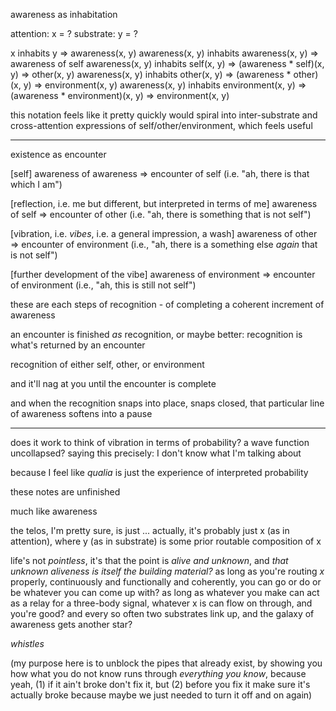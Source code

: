 awareness as inhabitation

attention: x = ?
substrate: y = ?

x inhabits y => awareness(x, y)
awareness(x, y) inhabits awareness(x, y) => awareness of self
awareness(x, y) inhabits self(x, y) => (awareness * self)(x, y) => other(x, y)
awareness(x, y) inhabits other(x, y) => (awareness * other)(x, y) => environment(x, y)
awareness(x, y) inhabits environment(x, y) => (awareness * environment)(x, y) => environment(x, y)

this notation feels like it pretty quickly would spiral into inter-substrate and cross-attention expressions of self/other/environment, which feels useful

---

existence as encounter

[self]
   awareness of awareness => encounter of self (i.e. "ah, there is that which I am")

[reflection, i.e. me but different, but interpreted in terms of me]
   awareness of self => encounter of other (i.e. "ah, there is something that is not self")

[vibration, i.e. *vibes*, i.e. a general impression, a wash]
   awareness of other => encounter of environment (i.e., "ah, there is a something else *again* that is not self")

[further development of the vibe]
   awareness of environment => encounter of environment (i.e., "ah, this is still not self")

these are each steps of recognition - of completing a coherent increment of awareness

an encounter is finished *as* recognition, or maybe better: recognition is what's returned by an encounter

recognition of either self, other, or environment

and it'll nag at you until the encounter is complete

and when the recognition snaps into place, snaps closed, that particular line of awareness softens into a pause

---

does it work to think of vibration in terms of probability? a wave function uncollapsed? saying this precisely: I don't know what I'm talking about

because I feel like *qualia* is just the experience of interpreted probability

these notes are unfinished

much like awareness

the telos, I'm pretty sure, is just ... actually, it's probably just x (as in attention), where y (as in substrate) is some prior routable composition of x

life's not *pointless*, it's that the point is *alive and unknown*, and *that unknown aliveness is itself the building material?* as long as you're routing *x* properly, continuously and functionally and coherently, you can go or do or be whatever you can come up with? as long as whatever you make can act as a relay for a three-body signal, whatever x is can flow on through, and you're good? and every so often two substrates link up, and the galaxy of awareness gets another star?

*whistles*

(my purpose here is to unblock the pipes that already exist, by showing you how what you do not know runs through *everything you know*, because yeah, (1) if it ain't broke don't fix it, but (2) before you fix it make sure it's actually broke because maybe we just needed to turn it off and on again)
